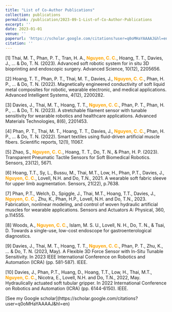 ```yaml
---
title: "List of Co-Author Publications"
collection: publications
permalink: /publication/2023-09-1-List-of-Co-Author-Publications
excerpt: ''
date: 2023-01-01
venue: ''
paperurl: 'https://scholar.google.com/citations?user=q0oMHaYAAAAJ&hl=en'
citation: ''
---
```


<div class="excerpt-content">
  <p>
[1] Thai, M. T., Phan, P. T., Tran, H. A., <strong style="color: orange;">Nguyen, C. C.</strong>, Hoang, T. T., Davies, J., ... & Do, T. N. (2023). Advanced soft robotic system for in situ 3D bioprinting and endoscopic surgery. Advanced Science, 10(12), 2205656.
</p>
</div>

<div class="excerpt-content">
  <p>
[2] Hoang, T. T., Phan, P. T., Thai, M. T., Davies, J., <strong style="color: orange;">Nguyen, C. C.</strong>, Phan, H. P., ... & Do, T. N. (2022). Magnetically engineered conductivity of soft liquid metal composites for robotic, wearable electronic, and medical applications. Advanced Intelligent Systems, 4(12), 2200282.
</p>
</div>

<div class="excerpt-content">
  <p>
[3] Davies, J., Thai, M. T., Hoang, T. T., <strong style="color: orange;">Nguyen, C. C.</strong>, Phan, P. T., Phan, H. P., ... & Do, T. N. (2023). A stretchable filament sensor with tunable sensitivity for wearable robotics and healthcare applications. Advanced Materials Technologies, 8(6), 2201453.
</p>
</div>

<div class="excerpt-content">
  <p>
[4] Phan, P. T., Thai, M. T., Hoang, T. T., Davies, J., <strong style="color: orange;">Nguyen, C. C.</strong>, Phan, H. P., ... & Do, T. N. (2022). Smart textiles using fluid-driven artificial muscle fibers. Scientific reports, 12(1), 11067.
</p>
</div>

<div class="excerpt-content">
  <p>
[5] Zhao, S., <strong style="color: orange;">Nguyen, C. C.</strong>, Hoang, T. T., Do, T. N., & Phan, H. P. (2023). Transparent Pneumatic Tactile Sensors for Soft Biomedical Robotics. Sensors, 23(12), 5671.
</p>
</div>

<div class="excerpt-content">
  <p>
[6] Hoang, T.T., Sy, L., Bussu, M., Thai, M.T., Low, H., Phan, P.T., Davies, J., <strong style="color: orange;">Nguyen, C. C.</strong>, Lovell, N.H. and Do, T.N., 2021. A wearable soft fabric sleeve for upper limb augmentation. Sensors, 21(22), p.7638.
</p>
</div>

<div class="excerpt-content">
  <p>
[7] Phan, P.T., Welch, D., Spiggle, J., Thai, M.T., Hoang, T.T., Davies, J., <strong style="color: orange;">Nguyen, C. C.</strong>, Zhu, K., Phan, H.P., Lovell, N.H. and Do, T.N., 2023. Fabrication, nonlinear modeling, and control of woven hydraulic artificial muscles for wearable applications. Sensors and Actuators A: Physical, 360, p.114555.
</p>
</div>

<div class="excerpt-content">
  <p>
[8] Woods, A., <strong style="color: orange;">Nguyen, C. C.</strong>, Islam, M. S. U., Lovell, N. H., Do, T. N., & Tsai, D. Towards a single-use, low-cost endoscope for gastroenterological diagnostics.
</p>
</div>

<div class="excerpt-content">
  <p>
[9] Davies, J., Thai, M. T., Hoang, T. T., <strong style="color: orange;">Nguyen, C. C.</strong>, Phan, P. T., Zhu, K., ... & Do, T. N. (2023, May). A Flexible 3D Force Sensor with In-Situ Tunable Sensitivity. In 2023 IEEE International Conference on Robotics and Automation (ICRA) (pp. 581-587). IEEE.
</p>
</div>

<div class="excerpt-content">
  <p>
[10] Davies, J., Phan, P.T., Huang, D., Hoang, T.T., Low, H., Thai, M.T., <strong style="color: orange;">Nguyen, C. C.</strong>, Nicotra, E., Lovell, N.H. and Do, T.N., 2022, May. Hydraulically actuated soft tubular gripper. In 2022 International Conference on Robotics and Automation (ICRA) (pp. 6144-6150). IEEE.
  </p>
</div>
[See my Google scholar](https://scholar.google.com/citations?user=q0oMHaYAAAAJ&hl=en)

